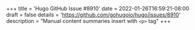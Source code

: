 +++
title = 'Hugo GitHub Issue #8910'
date = 2022-01-26T16:59:21-08:00
draft = false
details = 'https://github.com/gohugoio/hugo/issues/8910'
description = "Manual content summaries insert with `<p>` tag"
+++
